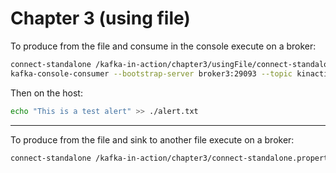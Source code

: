 # Chapter 3 (using file)

To produce from the file and consume in the console execute on a broker:

```bash
connect-standalone /kafka-in-action/chapter3/usingFile/connect-standalone.properties /kafka-in-action/chapter3/usingFile/alert-source.properties
kafka-console-consumer --bootstrap-server broker3:29093 --topic kinaction_alert_connect --from-beginning
```

Then on the host:

```bash
echo "This is a test alert" >> ./alert.txt
```

---

To produce from the file and sink to another file execute on a broker:

```bash
connect-standalone /kafka-in-action/chapter3/connect-standalone.properties /kafka-in-action/chapter3/alert-source.properties /kafka-in-action/chapter3/alert-sink.properties
```
